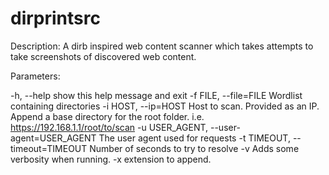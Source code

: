 # dirprintsrc

Description:
A dirb inspired web content scanner which takes attempts to take screenshots of discovered web content.

Parameters:

  -h, --help            show this help message and exit
  -f FILE, --file=FILE  Wordlist containing directories
  -i HOST, --ip=HOST    Host to scan. Provided as an IP. Append a base
                        directory for the root folder. i.e.
                        https://192.168.1.1/root/to/scan
  -u USER_AGENT, --user-agent=USER_AGENT
                        The user agent used for requests
  -t TIMEOUT, --timeout=TIMEOUT
                        Number of seconds to try to resolve
  -v                    Adds some verbosity when running.
  -x                    extension to append.







